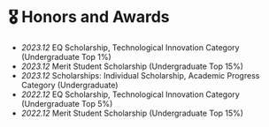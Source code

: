 # 🎖 Honors and Awards
- *2023.12* EQ Scholarship, Technological Innovation Category (Undergraduate Top 1%)
- *2023.12* Merit Student Scholarship (Undergraduate Top 15%)
- *2023.12* Scholarships: Individual Scholarship, Academic Progress Category (Undergraduate)
- *2022.12* EQ Scholarship, Technological Innovation Category (Undergraduate Top 5%)
- *2022.12* Merit Student Scholarship (Undergraduate Top 15%)
